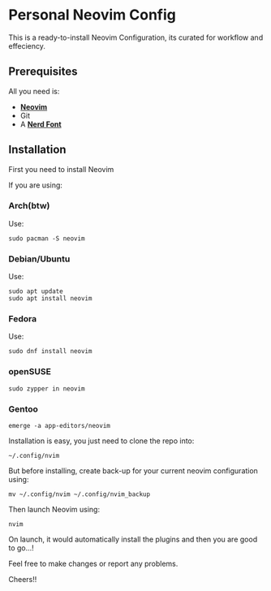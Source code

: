 # Personal Neovim Config

This is a ready-to-install Neovim Configuration, its curated for workflow and effeciency.

## Prerequisites
All you need is:
*   **[Neovim](https://github.com/neovim/neovim/wiki/Installing-Neovim)**
*   Git
*   A **[Nerd Font](https://www.nerdfonts.com/font-downloads)**

## Installation
First you need to install Neovim

If you are using:
### Arch(btw)
Use:
```
sudo pacman -S neovim
```
### Debian/Ubuntu
Use:
```
sudo apt update
sudo apt install neovim
```
### Fedora
Use:
```
sudo dnf install neovim
```
### openSUSE
```
sudo zypper in neovim
```
### Gentoo
```
emerge -a app-editors/neovim
```

Installation is easy, you just need to clone the repo into:
```
~/.config/nvim
```

But before installing, create back-up for your current neovim configuration using:
```
mv ~/.config/nvim ~/.config/nvim_backup
```

Then launch Neovim using:
```
nvim
```
On launch, it would automatically install the plugins and then you are good to go...!

Feel free to make changes or report any problems.

Cheers!!
